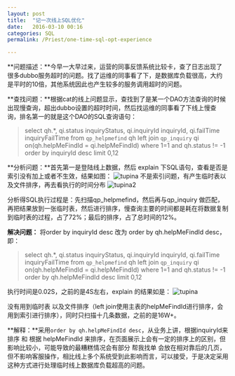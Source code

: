 ```yaml
---
layout: post
title:  "记一次线上SQL优化"
date:   2016-03-10 00:16
categories: SQL
permalink: /Priest/one-time-sql-opt-experience

---
```



**问题描述：**今早一大早过来，运营的同事反馈系统比较卡，查了日志出现了很多dubbo服务超时的问题。找了运维的同事看了下，是数据库负载很高，大约是平时的10倍，其他系统因此也产生较多的服务调用超时的问题。

**查找问题：**根据cat的线上问题显示，查找到了是某一个DAO方法查询的时候出现慢查询，超出dubbo设置的超时时间，然后找运维的同事看了下线上慢查询，排名第一的就是这个DAO的SQL查询语句：

>select qh.*, qi.status inquiryStatus, qi.inquiryId inquiryId, qi.failTime inquiryFailTime from `qp_helpmefind` qh left join `qp_inquiry` qi on(qh.helpMeFindId = qi.helpMeFindId) where 1=1  and qh.status != -1 order by inquiryId desc limit 0,12

**分析问题：**首先第一是登陆线上数据，然后 explain 下SQL语句，查看是否是索引没有加上或者不生效，结果如图：
   ![tupina](http://7xrmyq.com1.z0.glb.clouddn.com/4.png)
   不是索引问题，有产生临时表以及文件排序，再去看执行的时间分布
    ![tupina2](http://7xrmyq.com1.z0.glb.clouddn.com/2.png)
    
  分析得SQL执行过程是：先扫描qp_helpmefind，然后再与qp_inquiry 做匹配，再把结果放到一张临时表，然后进行排序，慢查询主要的时间都是耗在将数据复制到临时表的过程，占了72%；最后的排序，占了总时间的12%。
    
**解决问题：** 将order by inquiryId desc 改为 order by qh.helpMeFindId desc，
即：

>select qh.*, qi.status inquiryStatus, qi.inquiryId inquiryId, qi.failTime inquiryFailTime from `qp_helpmefind` qh left join `qp_inquiry` qi on(qh.helpMeFindId = qi.helpMeFindId) where 1=1  and qh.status != -1 order by qh.helpMeFindId desc limit 0,12

执行时间是0.02S，之前的是4S左右，explain 的结果如是：
![tupina](http://7xrmyq.com1.z0.glb.clouddn.com/3.png)
 
 没有用到临时表 以及文件排序（left join使用主表的helpMeFindId进行排序，会用到索引进行排序），同时只扫描十几条数据，之前的是16W+。
 
 **解释：**采用`order by qh.helpMeFindId desc`，从业务上讲，根据inquiryId来排序 和 根据 helpMeFindId 来排序，在页面展示上会有一定的排序上的区别，但影响比较小，可能导致的最糟糕情况会有部分 帮我找单 会放在相对靠后的几页，但不影响客服操作，相比线上多个系统受到此影响而言，可以接受，于是决定采用这种方式进行处理临时线上数据库负载超高的问题。 
  